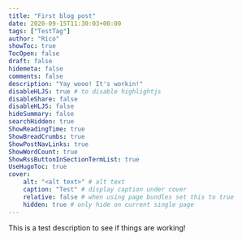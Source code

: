 ```yaml
---
title: "First blog post"
date: 2020-09-15T11:30:03+00:00
tags: ["TestTag"]
author: "Rico"
showToc: true
TocOpen: false
draft: false
hidemeta: false
comments: false
description: "Yay wooo! It's workin!"
disableHLJS: true # to disable highlightjs
disableShare: false
disableHLJS: false
hideSummary: false
searchHidden: true
ShowReadingTime: true
ShowBreadCrumbs: true
ShowPostNavLinks: true
ShowWordCount: true
ShowRssButtonInSectionTermList: true
UseHugoToc: true
cover:
    alt: "<alt text>" # alt text
    caption: "Test" # display caption under cover
    relative: false # when using page bundles set this to true
    hidden: true # only hide on current single page
---
```


This is a test description to see if things are working! 

